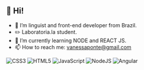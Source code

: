 <h2> 👋 Hi! </h2> 

- 👀 I’m linguist and front-end developer from Brazil.
- ✏️ Laboratoria.la student. 
- 🌱 I’m currently learning NODE and REACT JS.  
- 📫 How to reach me: vanessaponte@gmail.com

![CSS3](https://img.shields.io/badge/css3-%231572B6.svg?style=for-the-badge&logo=css3&logoColor=white)
![HTML5](https://img.shields.io/badge/html5-%23E34F26.svg?style=for-the-badge&logo=html5&logoColor=white)
![JavaScript](https://img.shields.io/badge/javascript-%23323330.svg?style=for-the-badge&logo=javascript&logoColor=%23F7DF1E)
![NodeJS](https://img.shields.io/badge/node.js-6DA55F?style=for-the-badge&logo=node.js&logoColor=white)
![Angular](https://img.shields.io/badge/angular-%23DD0031.svg?style=for-the-badge&logo=angular&logoColor=white)



<!---
<h2> GitHub Stats </h2>
![Vanessa's GitHub stats](https://github-vanessap81-stats.vercel.app/api?username=vanessap81&show_icons=true&theme=tokyonight)

(https://github-stats.vercel.app/api?username=vanessap81&show_icons=true&theme=radical)

vanessap81/vanessap81 is a ✨ special ✨ repository because its `README.md` (this file) appears on your GitHub profile.
You can click the Preview link to take a look at your changes.
--->
